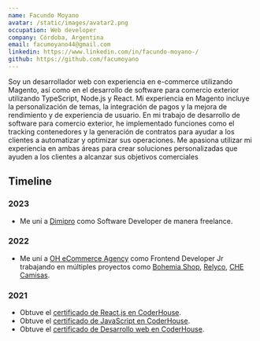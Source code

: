 ```yaml
---
name: Facundo Moyano
avatar: /static/images/avatar2.png
occupation: Web developer
company: Córdoba, Argentina
email: facumoyano44@gmail.com
linkedin: https://www.linkedin.com/in/facundo-moyano-/
github: https://github.com/facumoyano
---
```


Soy un desarrollador web con experiencia en e-commerce utilizando Magento, así como en el desarrollo de software para comercio exterior utilizando TypeScript, Node.js y React. Mi experiencia en Magento incluye la personalización de temas, la integración de pagos y la mejora de rendimiento y de experiencia de usuario. En mi trabajo de desarrollo de software para comercio exterior, he implementado funciones como el tracking contenedores y la generación de contratos para ayudar a los clientes a automatizar y optimizar sus operaciones. Me apasiona utilizar mi experiencia en ambas áreas para crear soluciones personalizadas que ayuden a los clientes a alcanzar sus objetivos comerciales

## Timeline

### 2023
- Me uní a [Dimipro](https://www.dimiproworld.com/) como Software Developer de manera freelance.

### 2022

- Me uní a [OH eCommerce Agency](https://ohecommerce.agency/) como Frontend Developer Jr trabajando en múltiples proyectos como [Bohemia Shop](https://bohemiashooponline.com/), [Relyco](https://relyco.com/), [CHE Camisas](https:/checamisas.com/).

### 2021

- Obtuve el [certificado de React.js en CoderHouse](https://www.coderhouse.com/certificados/61f44b7bcc0c820057c2979c).
- Obtuve el [certificado de JavaScript en CoderHouse](https://www.coderhouse.com/certificados/61a92250a4ea32003d7bc07e).
- Obtuve el [certificado de Desarrollo web en CoderHouse](https://www.coderhouse.com/certificados/617588151f91ef00797da6e1).

